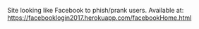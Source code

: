 Site looking like Facebook to phish/prank users. Available at: https://facebooklogin2017.herokuapp.com/facebookHome.html
